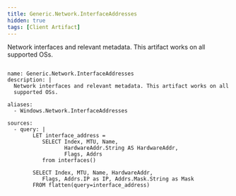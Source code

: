 ```yaml
---
title: Generic.Network.InterfaceAddresses
hidden: true
tags: [Client Artifact]
---
```


Network interfaces and relevant metadata. This artifact works on all
supported OSs.


<pre><code class="language-yaml">
name: Generic.Network.InterfaceAddresses
description: |
  Network interfaces and relevant metadata. This artifact works on all
  supported OSs.

aliases:
  - Windows.Network.InterfaceAddresses

sources:
  - query: |
        LET interface_address =
           SELECT Index, MTU, Name,
                  HardwareAddr.String AS HardwareAddr,
                  Flags, Addrs
           from interfaces()

        SELECT Index, MTU, Name, HardwareAddr,
           Flags, Addrs.IP as IP, Addrs.Mask.String as Mask
        FROM flatten(query=interface_address)

</code></pre>

